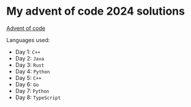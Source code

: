# My advent of code 2024 solutions

[Advent of code](https://adventofcode.com/2024)

Languages used:
- Day 1: `C++`
- Day 2: `Java`
- Day 3: `Rust`
- Day 4: `Python`
- Day 5: `C++`
- Day 6: `Go`
- Day 7: `Python`
- Day 8: `TypeScript`
